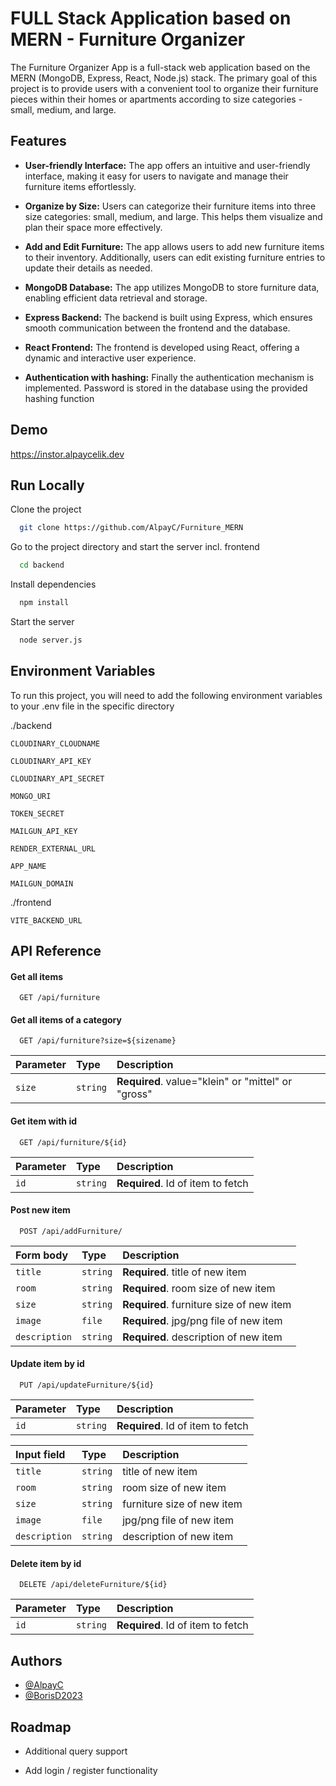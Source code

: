 ﻿# FULL Stack Application based on MERN - Furniture Organizer

The Furniture Organizer App is a full-stack web application based on the MERN (MongoDB, Express, React, Node.js) stack. The primary goal of this project is to provide users with a convenient tool to organize their furniture pieces within their homes or apartments according to size categories - small, medium, and large.

## Features

- **User-friendly Interface:** The app offers an intuitive and user-friendly interface, making it easy for users to navigate and manage their furniture items effortlessly.

- **Organize by Size:** Users can categorize their furniture items into three size categories: small, medium, and large. This helps them visualize and plan their space more effectively.

- **Add and Edit Furniture:** The app allows users to add new furniture items to their inventory. Additionally, users can edit existing furniture entries to update their details as needed.

- **MongoDB Database:** The app utilizes MongoDB to store furniture data, enabling efficient data retrieval and storage.

- **Express Backend:** The backend is built using Express, which ensures smooth communication between the frontend and the database.

- **React Frontend:** The frontend is developed using React, offering a dynamic and interactive user experience.

- **Authentication with hashing:** Finally the authentication mechanism is implemented. Password is stored in the database using the provided hashing function

## Demo

https://instor.alpaycelik.dev

## Run Locally

Clone the project

```bash
  git clone https://github.com/AlpayC/Furniture_MERN
```

Go to the project directory and start the server incl. frontend

```bash
  cd backend
```

Install dependencies

```bash
  npm install
```

Start the server

```bash
  node server.js
```

## Environment Variables

To run this project, you will need to add the following environment variables to your .env file in the specific directory

./backend

`CLOUDINARY_CLOUDNAME`

`CLOUDINARY_API_KEY`

`CLOUDINARY_API_SECRET`

`MONGO_URI`

`TOKEN_SECRET`

`MAILGUN_API_KEY`

`RENDER_EXTERNAL_URL`

`APP_NAME`

`MAILGUN_DOMAIN`

./frontend

`VITE_BACKEND_URL`

## API Reference

#### Get all items

```http
  GET /api/furniture
```

#### Get all items of a category

```http
  GET /api/furniture?size=${sizename}
```

| Parameter | Type     | Description                                        |
| :-------- | :------- | :------------------------------------------------- |
| `size`    | `string` | **Required**. value="klein" or "mittel" or "gross" |

#### Get item with id

```http
  GET /api/furniture/${id}
```

| Parameter | Type     | Description                       |
| :-------- | :------- | :-------------------------------- |
| `id`      | `string` | **Required**. Id of item to fetch |

#### Post new item

```http
  POST /api/addFurniture/
```

| Form body     | Type     | Description                              |
| :------------ | :------- | :--------------------------------------- |
| `title`       | `string` | **Required**. title of new item          |
| `room`        | `string` | **Required**. room size of new item      |
| `size`        | `string` | **Required**. furniture size of new item |
| `image`       | `file`   | **Required**. jpg/png file of new item   |
| `description` | `string` | **Required**. description of new item    |

#### Update item by id

```http
  PUT /api/updateFurniture/${id}
```

| Parameter | Type     | Description                       |
| :-------- | :------- | :-------------------------------- |
| `id`      | `string` | **Required**. Id of item to fetch |

| Input field   | Type     | Description                |
| :------------ | :------- | :------------------------- |
| `title`       | `string` | title of new item          |
| `room`        | `string` | room size of new item      |
| `size`        | `string` | furniture size of new item |
| `image`       | `file`   | jpg/png file of new item   |
| `description` | `string` | description of new item    |

#### Delete item by id

```http
  DELETE /api/deleteFurniture/${id}
```

| Parameter | Type     | Description                       |
| :-------- | :------- | :-------------------------------- |
| `id`      | `string` | **Required**. Id of item to fetch |

## Authors

- [@AlpayC](https://www.github.com/AlpayC)
- [@BorisD2023](https://github.com/BorisD2023)

## Roadmap

- Additional query support

- Add login / register functionality
